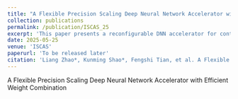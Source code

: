 ```yaml
---
title: "A Flexible Precision Scaling Deep Neural Network Accelerator with Efficient Weight Combination"
collection: publications
permalink: /publication/ISCAS_25
excerpt: 'This paper presents a reconfigurable DNN accelerator for continuous activation/weight precisions with efficient weight combination.'
date: 2025-05-25
venue: 'ISCAS'
paperurl: 'To be released later'
citation: 'Liang Zhao*, Kunming Shao*, Fengshi Tian, et al. A Flexible Precision Scaling Deep Neural Network Accelerator with Efficient Weight Combination. In 2025 IEEE International Symposium on Circuits and Systems (ISCAS), pages 1–6. IEEE, 2025.'
---
```

A Flexible Precision Scaling Deep Neural Network Accelerator with Efficient Weight Combination


